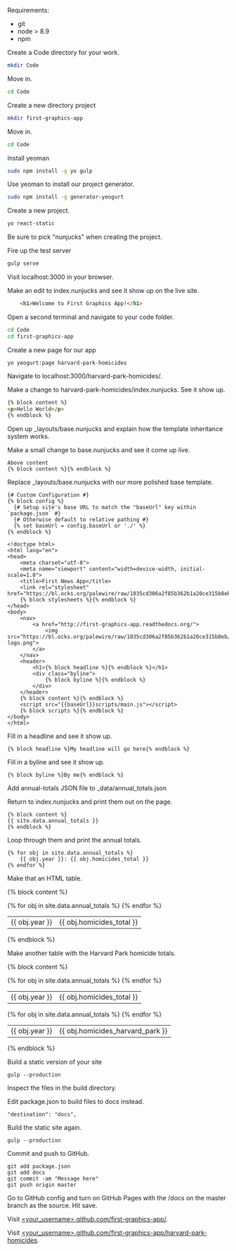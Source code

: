 Requirements:

* git
* node > 8.9
* npm

Create a Code directory for your work.

```bash
mkdir Code
```

Move in.

```bash
cd Code
```

Create a new directory project

```bash
mkdir first-graphics-app
```

Move in.

```bash
cd Code
```

Install yeoman

```bash
sudo npm install -g yo gulp
```

Use yeoman to install our project generator.

```bash
sudo npm install -g generator-yeogurt
```

Create a new project.

```bash
yo react-static
```

Be sure to pick "nunjucks" when creating the project.

Fire up the test server

```bash
gulp serve
```

Visit localhost:3000 in your browser.

Make an edit to index.nunjucks and see it show up on the live site.

```html
    <h1>Welcome to First Graphics App!</h1>
```

Open a second terminal and navigate to your code folder.

```bash
cd Code
cd first-graphics-app
```

Create a new page for our app

```
yo yeogurt:page harvard-park-homicides
```

Navigate to localhost:3000/harvard-park-homicides/.

Make a change to harvard-park-homicides/index.nunjucks. See it show up.

```html
{% block content %}
<p>Hello World</p>
{% endblock %}
```

Open up _layouts/base.nunjucks and explain how the template inheritance system works.

Make a small change to base.nunjucks and see it come up live.

```nunjucks
Above content
{% block content %}{% endblock %}
```

Replace _layouts/base.nunjucks with our more polished base template.

```nunjucks
{# Custom Configuration #}
{% block config %}
  {# Setup site's base URL to match the "baseUrl" key within `package.json` #}
  {# Otherwise default to relative pathing #}
  {% set baseUrl = config.baseUrl or './' %}
{% endblock %}

<!doctype html>
<html lang="en">
<head>
    <meta charset="utf-8">
    <meta name="viewport" content="width=device-width, initial-scale=1.0">
    <title>First News App</title>
    <link rel="stylesheet" href="https://bl.ocks.org/palewire/raw/1035cd306a2f85b362b1a20ce315b8eb/base.css">
    {% block stylesheets %}{% endblock %}
</head>
<body>
    <nav>
        <a href="http://first-graphics-app.readthedocs.org/">
            <img src="https://bl.ocks.org/palewire/raw/1035cd306a2f85b362b1a20ce315b8eb/ire-logo.png">
        </a>
    </nav>
    <header>
        <h1>{% block headline %}{% endblock %}</h1>
        <div class="byline">
            {% block byline %}{% endblock %}
        </div>
    </header>
    {% block content %}{% endblock %}
    <script src="{{baseUrl}}scripts/main.js"></script>
    {% block scripts %}{% endblock %}
</body>
</html>
```

Fill in a headline and see it show up.

```
{% block headline %}My headline will go here{% endblock %}
```

Fill in a byline and see it show up.

```
{% block byline %}By me{% endblock %}
```

Add annual-totals JSON file to _data/annual_totals.json

Return to index.nunjucks and print them out on the page.

```
{% block content %}
{{ site.data.annual_totals }}
{% endblock %}
```

Loop through them and print the annual totals.

```
{% for obj in site.data.annual_totals %}
    {{ obj.year }}: {{ obj.homicides_total }}
{% endfor %}
```

Make that an HTML table.

{% block content %}
<table>
{% for obj in site.data.annual_totals %}
    <tr>
        <td>{{ obj.year }}</td>
        <td>{{ obj.homicides_total }}</td>
    </tr>
{% endfor %}
</table>
{% endblock %}

Make another table with the Harvard Park homicide totals.

{% block content %}
<table>
{% for obj in site.data.annual_totals %}
    <tr>
        <td>{{ obj.year }}</td>
        <td>{{ obj.homicides_total }}</td>
    </tr>
{% endfor %}
</table>

<table>
{% for obj in site.data.annual_totals %}
    <tr>
        <td>{{ obj.year }}</td>
        <td>{{ obj.homicides_harvard_park }}</td>
    </tr>
{% endfor %}
</table>
{% endblock %}


Build a static version of your site

```
gulp --production
```

Inspect the files in the build directory.

Edit package.json to build files to docs instead.

```
"destination": "docs",
```

Build the static site again.

```
gulp --production
```

Commit and push to GitHub.

```
git add package.json
git add docs
git commit -am "Message here"
git push origin master
```

Go to GitHub config and turn on GitHub Pages with the /docs on the master branch as the source. Hit save.

Visit [<your_username>.github.com/first-graphics-app/](https://ireapps.github.io/first-graphics-app/).

Visit [<your_username>.github.com/first-graphics-app/harvard-park-homicides](https://ireapps.github.io/first-graphics-app/harvard-park-homicides/).

